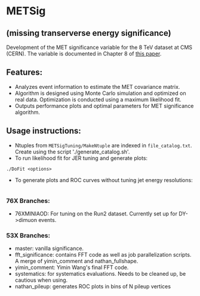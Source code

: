# METSig
## (missing transerverse energy significance)

Development of the MET significance variable for the 8 TeV dataset at CMS (CERN).  The variable is documented in Chapter 8 of [this paper](http://iopscience.iop.org/article/10.1088/1748-0221/10/02/P02006/meta;jsessionid=CBA6B45E51EF392FFC6D0A0F89B0A1D3.c4.iopscience.cld.iop.org).

## Features:
- Analyzes event information to estimate the MET covariance matrix.
- Algorithm is designed using Monte Carlo simulation and optimized on real data.  Optimization is conducted using a maximum likelihood fit.
- Outputs performance plots and optimal parameters for MET significance algorithm.

## Usage instructions:
- Ntuples from `METSigTuning/MakeNtuple` are indexed in `file_catalog.txt`.  Create using the script './generate_catalog.sh'.
- To run likelihood fit for JER tuning and generate plots:
```
./DoFit <options>
```
- To generate plots and ROC curves without tuning jet energy resolutions:
```./EvalSig
```

### 76X Branches:
- 76XMINIAOD: For tuning on the Run2 dataset.  Currently set up for DY->dimuon events.

### 53X Branches:
- master: vanilla significance.
- fft_significance: contains FFT code as well as job parallelization scripts.  A merge of yimin_comment and nathan_fullshape.
- yimin_comment: Yimin Wang's final FFT code.
- systematics: for systematics evaluations.  Needs to be cleaned up, be cautious when using.
- nathan_pileup: generates ROC plots in bins of N pileup vertices
